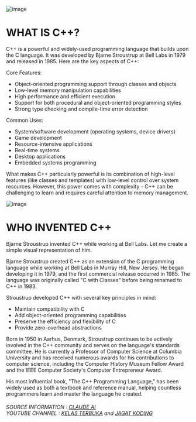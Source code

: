 ![image](https://github.com/user-attachments/assets/95c568a1-aa95-4f42-aaaa-178ba94e7ad4)

<h1> WHAT IS C++? </h1>

<p>C++ is a powerful and widely-used programming language that builds upon the C language. It was developed by Bjarne Stroustrup at Bell Labs in 1979 and released in 1985. Here are the key aspects of C++:

Core Features:
- Object-oriented programming support through classes and objects
- Low-level memory manipulation capabilities
- High performance and efficient execution
- Support for both procedural and object-oriented programming styles
- Strong type checking and compile-time error detection

Common Uses:
- System/software development (operating systems, device drivers)
- Game development
- Resource-intensive applications
- Real-time systems
- Desktop applications
- Embedded systems programming

What makes C++ particularly powerful is its combination of high-level features (like classes and templates) with low-level control over system resources. However, this power comes with complexity - C++ can be challenging to learn and requires careful attention to memory management. </p>

![image](https://github.com/user-attachments/assets/7217cc86-798c-4cd9-b4f6-6cdcf11eb0aa)

<h1> WHO INVENTED C++ </h1>
<p>Bjarne Stroustrup invented C++ while working at Bell Labs. Let me create a simple visual representation of him.

Bjarne Stroustrup created C++ as an extension of the C programming language while working at Bell Labs in Murray Hill, New Jersey. He began developing it in 1979, and the first commercial release occurred in 1985. The language was originally called "C with Classes" before being renamed to C++ in 1983.

Stroustrup developed C++ with several key principles in mind:
- Maintain compatibility with C
- Add object-oriented programming capabilities
- Preserve the efficiency and flexibility of C
- Provide zero-overhead abstractions

Born in 1950 in Aarhus, Denmark, Stroustrup continues to be actively involved in the C++ community and serves on the language's standards committee. He is currently a Professor of Computer Science at Columbia University and has received numerous awards for his contributions to computer science, including the Computer History Museum Fellow Award and the IEEE Computer Society's Computer Entrepreneur Award.

His most influential book, "The C++ Programming Language," has been widely used as both a textbook and reference manual, helping countless programmers learn and master the language he created.</p>

<h6>
  SOURCE INFORMATION : <a href="http://claude.ai">CLAUDE AI</a>
  <BR>
  YOUTUBE CHANNEL : <a href="https://www.youtube.com/kelasterbuka">KELAS TERBUKA</a> and <a href="https://www.youtube.com/channel/UCFZbgktB_9uCt1_tfR8B0Sg"> JAGAT KODING </a>
</h6>
